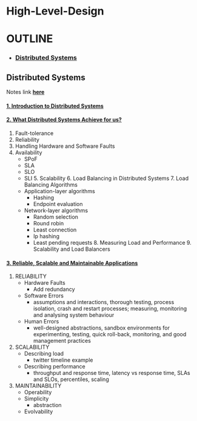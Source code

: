 # High-Level-Design

# OUTLINE
* ### [Distributed Systems](#distributed-systems)

## Distributed Systems
Notes link [**here**](https://github.com/harithanagubady/High-Level-Design/tree/main/_01_Distributed%20Systems)
#### [1. Introduction to Distributed Systems](https://github.com/harithanagubady/High-Level-Design/blob/main/_01_Distributed%20Systems/_01_Introduction%20to%20Distributed%20Systems.pdf)
#### [2. What Distributed Systems Achieve for us?](https://github.com/harithanagubady/High-Level-Design/blob/main/_01_Distributed%20Systems/_02_What%20distributed%20systems%20achieve%20for%20us.pdf)
   1. Fault-tolerance
   2. Reliability
   3. Handling Hardware and Software Faults
   4. Availability
      * SPoF
      * SLA
      * SLO
      * SLI
    5. Scalability
    6. Load Balancing in Distributed Systems
    7. Load Balancing Algorithms
       * Application-layer algorithms
         * Hashing
         * Endpoint evaluation
       * Network-layer algorithms
         * Random selection
         * Round robin
         * Least connection
         * Ip hashing
         * Least pending requests
    8. Measuring Load and Performance
    9. Scalability and Load Balancers
#### [3. Reliable, Scalable and Maintainable Applications](https://github.com/harithanagubady/High-Level-Design/blob/main/_01_Distributed%20Systems/_03_Reliable%2C%20Scalable%2C%20Maintainable%20Applications.pdf)
   1. RELIABILITY
      * Hardware Faults
         * Add redundancy
      * Software Errors
         * assumptions and interactions, thorough testing, process isolation, crash and restart processes; measuring, monitoring and analysing system behaviour
      * Human Errors
         * well-designed abstractions, sandbox environments for experimenting, testing, quick roll-back, monitoring, and good management practices
   2. SCALABILITY
      * Describing load 
        * twitter timeline example
      * Describing performance 
        * throughput and response time, latency vs response time, SLAs and SLOs, percentiles, scaling
   3. MAINTAINABILITY
      * Operability
      * Simplicity 
        * abstraction
      * Evolvability